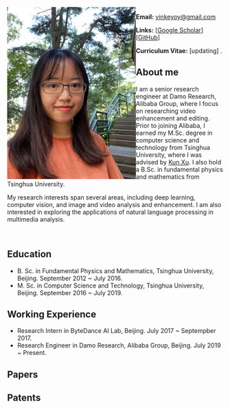 <img align="left" width="300" height="400" src="data/my_photo.jpg">

**Email:** vinkeyoy@gmail.com

**Links:** [[Google Scholar](https://scholar.google.com/citations?user=pYeM5JUAAAAJ&hl=zh-CN)] [[GitHub](https://github.com/Vicky0522)]

**Curriculum Vitae:** [updating] .


## About me
I am a senior research engineer at Damo Research, Alibaba Group, where I focus on researching video enhancement and editing. Prior to joining Alibaba, I earned my M.Sc. degree in computer science and technology from Tsinghua University, where I was advised by [Kun Xu](https://cg.cs.tsinghua.edu.cn/people/~kun/). I also hold a B.Sc. in fundamental physics and mathematics from Tsinghua University.

My research interests span several areas, including deep learning, computer vision, and image and video analysis and enhancement. I am also interested in exploring the applications of natural language processing in multimedia analysis.

<br>

## Education
* B. Sc. in Fundamental Physics and Mathematics, Tsinghua University, Beijing. September 2012 ~ July 2016.
* M. Sc. in Computer Science and Technology, Tsinghua University, Beijing. September 2016 ~ July 2019.

## Working Experience
* Research Intern in ByteDance AI Lab, Beijing. July 2017 ~ Septempber 2017.
* Research Engineer in Damo Research, Alibaba Group, Beijing. July 2019 ~ Present.

<style>
  .publication-list {
    list-style: none;
    padding: 0;
  }

  .publication-list li {
    display: none;
    align-items: left;
    padding: 10px 0;
    border-bottom: none;
  }

  .publication-figure {
    width: 300px;
    height: 150px;
    background-color: #ddd;
    text-align: left;
    margin-right: 10px;
  }
	
  .publication-figure img {
    width: 300px;
    height: 150px;
  }
</style>

## Papers
<ul class="publication-list">
  <li>
    <div class="publication-figure">
      <img align="left" width="300" height="150" src="data/paper_figure/rsfnet.png">
    </div>
    <div>
      <b>RSFNet: A White-Box Image Retouching Approach using Region-Specific Color Filters</b><br>
      <b>Wenqi Ouyang</b>, Yi Dong, Peiran Ren, Xiaoyang Kang, Xin Xu, Xuansong Xie. <br>
      Submitted, 2023. <br>
      <a href="https://arxiv.org/abs/2303.08682" target="_blank" rel="noopener">
				 <i class="fa fa-file" aria-hidden="true"></i> arXiv </a> 
    </div>
  </li>
  <li>
    <div class="publication-figure">
      <img align="left" width="320" height="150" src="data/paper_figure/ddcolor.png">
    </div>
    <div>
      <b>DDColor: Towards Photo-Realistic and Semantic-Aware Image Colorization via Dual Decoders</b><br>
      Xiaoyang Kang, Tao Yang, <b>Wenqi Ouyang</b>, Peiran Ren, Lingzhi Li, Xuansong Xie. <br>
      Submitted, 2022. <br>
      <a href="https://arxiv.org/abs/2212.11613" target="_blank" rel="noopener">
				 <i class="fa fa-file" aria-hidden="true"></i> arXiv </a> 
    </div>
  </li>
</ul>

## Patents
<ul class="publication-list">
  <li>
    <div>
      <b>Methods, systems, devices, and storage media for color grading of images and videos</b><br>
      <b>Wenqi Ouyang</b>, Tao Yang. <br>
      CN Patent 114,549,674 A, 2022. <br>
    </div>
  </li>
  <li>
    <div>
      <b>Methods and apparatus for video processing</b><br>
      Xianhui Lin, Zhanning Gao, <b>Wenqi Ouyang</b>, Peiran Ren. <br>
      CN Patent 114,302,175 A, 2022. <br>
    </div>
  </li>
  <li>
    <div>
      <b>Methods and apparatus for video processing</b><br>
      Xianhui Lin, Zhanning Gao, <b>Wenqi Ouyang</b>, Tao Yang, Peiran Ren, Feiying Ma, Xuansong Xie, Lei Zhang. <br>
      CN Patent 114,286,126 A, 2022. <br>
    </div>
  </li>
  <li>
    <div>
      <b>Methods and apparatus for training image processing model</b><br>
      Quanlong Zheng, Hui Zeng, <b>Wenqi Ouyang</b>. <br>
      CN Patent 114,092,756 A, 2022. <br> 
    </div>
  </li>
  <li>
    <div>
      <b>A method for video color grading, media data processing, device, and storage medium</b><br>
      <b>Wenqi Ouyang</b>. <br>
      CN Patent 113,497,954 A, 2021. <br>
    </div>
  </li>
</ul>
